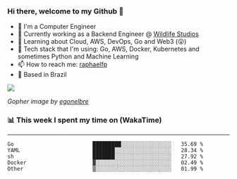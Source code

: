 ### Hi there, welcome to my Github 👋

- 📖 I'm a Computer Engineer
- 🔭 Currently working as a Backend Engineer @ [Wildlife Studios](https://wildlifestudios.com/)
- 🌱 Learning about Cloud, AWS, DevOps, Go and Web3 (😲)
- 🚀 Tech stack that I'm using: Go, AWS, Docker, Kubernetes and sometimes Python and Machine Learning
- 📫 How to reach me: [raphaelfp](https://linkedin.com/in/raphaelfp)
- 🏡 Based in Brazil

![](https://github.com/raphaelfp/gophers/blob/master/.thumb/animation/morning-coffee-3x.gif)

*Gopher image by [egonelbre](https://github.com/egonelbre/)*

### 📊 This week I spent my time on (WakaTime)

---

<!--START_SECTION:waka-->

```text
Go                         █████████░░░░░░░░░░░░░░░░   35.69 %
YAML                       ███████░░░░░░░░░░░░░░░░░░   28.34 %
sh                         ███████░░░░░░░░░░░░░░░░░░   27.92 %
Docker                     ▓░░░░░░░░░░░░░░░░░░░░░░░░   02.49 %
Other                      ▒░░░░░░░░░░░░░░░░░░░░░░░░   01.99 %
```

<!--END_SECTION:waka-->
